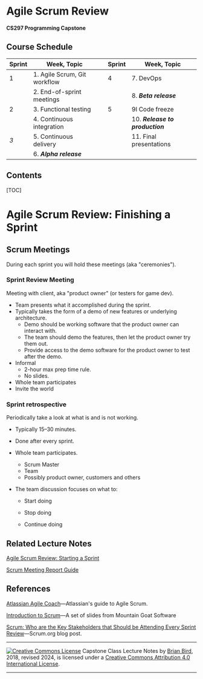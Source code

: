 <h1>Agile Scrum Review</h1>

**CS297 Programming Capstone**



<h2>Course Schedule</h2>

| Sprint | Week, Topic                  |      | Sprint | Week, Topic                     |
| ------ | ---------------------------- | ---- | ------ | ------------------------------- |
| 1      | 1. Agile Scrum, Git workflow |      | 4      | 7. DevOps                       |
|        | 2. End-of-sprint meetings    |      |        | 8. ***Beta release***           |
| 2      | 3. Functional testing        |      | 5      | 9l Code freeze                  |
|        | 4. Continuous integration    |      |        | 10. ***Release to production*** |
| *3*    | 5. Continuous delivery       |      |        | 11. Final presentations         |
|        | 6. ***Alpha release***       |      |        |                                 |

<h2>Contents</h2>

[TOC]

# Agile Scrum Review: Finishing a Sprint

## Scrum Meetings

During each sprint you will hold these meetings (aka "ceremonies").

### Sprint Review Meeting

Meeting with client, aka "product owner" (or testers for game dev).

- Team presents what it accomplished during the sprint.
- Typically takes the form of a demo of new features or underlying architecture.
  - Demo should be working software that the product owner can interact with.
  - The team should demo the features, then let the product owner try them out.
  - Provide access to the demo software for the product owner to test after the demo.
- Informal
  - 2-hour max prep time rule.
  - No slides.
- Whole team participates
- Invite the world

### Sprint retrospective

Periodically take a look at what is and is not working.

- Typically 15–30 minutes.

- Done after every sprint.

- Whole team participates.
  - Scrum Master
  - Team
  - Possibly product owner, customers and others
  
- The team discussion focuses on what to:
  - Start doing
  
  - Stop doing
  
  - Continue doing
  
    

## Related Lecture Notes

[Agile Scrum Review: Starting a Sprint](lectureNotes/CS297-LN-W01-D2-AgileProjectMgmt1.html)

[Scrum Meeting Report Guide](../CS297_MeetingReportGuide.html)



## References

[Atlassian Agile Coach](https://www.atlassian.com/agile)&mdash;Atlassian's guide to Agile Scrum.

[Introduction to Scrum](https://www.mountaingoatsoftware.com/presentations/an-introduction-to-scrum)&mdash;A set of slides from Mountain Goat Software

[Scrum: Who are the Key Stakeholders that Should be Attending Every Sprint Review](https://www.scrum.org/resources/blog/scrum-who-are-key-stakeholders-should-be-attending-every-sprint-review)&mdash;Scrum.org blog post.



------

[![Creative Commons License](https://i.creativecommons.org/l/by/4.0/88x31.png)](http://creativecommons.org/licenses/by/4.0/)
Capstone Class Lecture Notes by [Brian Bird](https://profbird.dev), 2018, revised <time>2024</time>, is licensed under a [Creative Commons Attribution 4.0 International License](http://creativecommons.org/licenses/by/4.0/). 

------